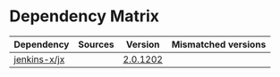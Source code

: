 # Dependency Matrix

Dependency | Sources | Version | Mismatched versions
---------- | ------- | ------- | -------------------
[jenkins-x/jx](https://github.com/jenkins-x/jx.git) |  | [2.0.1202](https://github.com/jenkins-x/jx/releases/tag/v2.0.1202) | 
